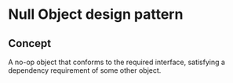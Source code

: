 ﻿# Null Object design pattern

## Concept

A no-op object that conforms to the required interface, satisfying a dependency requirement of some other object.
